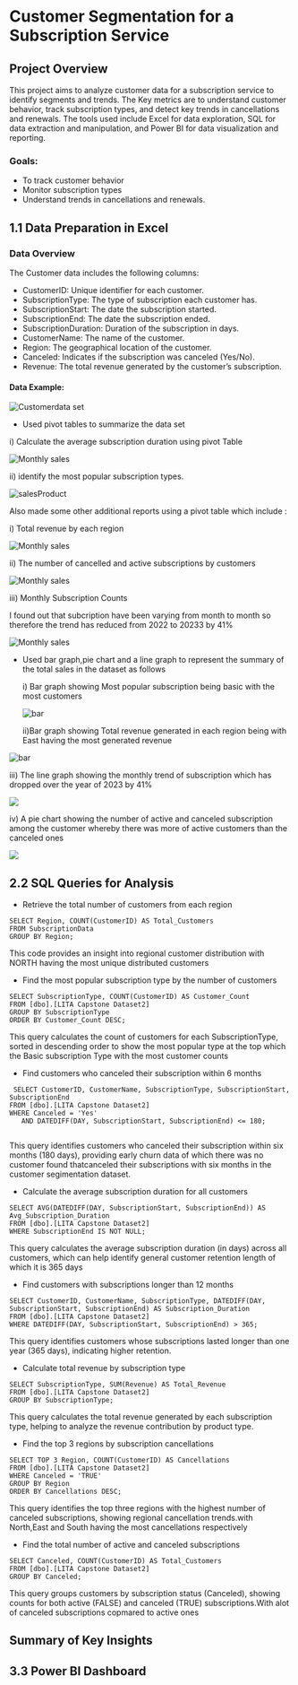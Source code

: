 # Customer Segmentation for a Subscription Service

## Project Overview
This project aims to analyze customer data for a subscription service to identify segments and trends. The Key metrics are to understand customer behavior, track subscription types, and detect key trends in cancellations and renewals. The tools used include Excel for data exploration, SQL for data extraction and manipulation, and Power BI for data visualization and reporting.


### Goals:
  - To track customer behavior
  - Monitor subscription types
  - Understand trends in cancellations and renewals.
    
## 1.1 Data Preparation in Excel
###  Data Overview

The Customer data includes the following columns:

- CustomerID: Unique identifier for each customer.
- SubscriptionType: The type of subscription each customer has.
- SubscriptionStart: The date the subscription started.
- SubscriptionEnd: The date the subscription ended.
- SubscriptionDuration: Duration of the subscription in days.
- CustomerName: The name of the customer.
- Region: The geographical location of the customer.
- Canceled: Indicates if the subscription was canceled (Yes/No).
- Revenue: The total revenue generated by the customer’s subscription.

#### Data Example:

![Customerdata set](https://github.com/sharifahstella/LITA-Capstone-Project2/blob/main/customerTable.JPG)

  - Used pivot tables to summarize the data set 

i) Calculate the average subscription duration using pivot Table 

![Monthly sales](https://github.com/sharifahstella/LITA-Capstone-Project2/blob/main/subscription.JPG)

ii) identify the most popular subscription types.

![salesProduct](https://github.com/sharifahstella/LITA-Capstone-Project2/blob/main/sub.JPG)

Also made some other additional reports using a pivot table which include :

i) Total revenue by each region

![Monthly sales](https://github.com/sharifahstella/LITA-Capstone-Project2/blob/main/revenue.JPG)

ii) The number of cancelled and active subscriptions by customers

![Monthly sales](https://github.com/sharifahstella/LITA-Capstone-Project2/blob/main/canceled.JPG)

iii) Monthly Subscription Counts

I found out that subcription have been varying from month to month so therefore the trend has reduced from 2022 to 20233 by 41%

![Monthly sales](https://github.com/sharifahstella/LITA-Capstone-Project2/blob/main/monthcount.JPG)

- Used bar graph,pie chart and a line graph to represent the summary of the total sales in the dataset as follows

  i) Bar graph showing Most popular subscription being basic with the most customers
  
  ![bar](https://github.com/sharifahstella/LITA-Capstone-Project2/blob/main/bar2.JPG)

  ii)Bar graph showing Total revenue generated in each region being with East having the most generated revenue

 ![bar](https://github.com/sharifahstella/LITA-Capstone-Project2/blob/main/bar3.JPG)

  iii) The line graph showing the monthly trend of subscription which has dropped over the year of 2023 by 41%

  ![](https://github.com/sharifahstella/LITA-Capstone-Project2/blob/main/line2.JPG)

  iv) A pie chart showing the number of active and canceled subscription among the customer whereby there was more of active customers than the canceled ones 

  ![](https://github.com/sharifahstella/LITA-Capstone-Project2/blob/main/pieee.JPG)

## 2.2 SQL Queries for Analysis

- Retrieve the total number of customers from each region

```
SELECT Region, COUNT(CustomerID) AS Total_Customers
FROM SubscriptionData
GROUP BY Region;

```
This code provides an insight into regional customer distribution with NORTH having the most unique distributed customers


- Find the most popular subscription type by the number of customers

```
SELECT SubscriptionType, COUNT(CustomerID) AS Customer_Count
FROM [dbo].[LITA Capstone Dataset2]
GROUP BY SubscriptionType
ORDER BY Customer_Count DESC;

```
This query calculates the count of customers for each SubscriptionType, sorted in descending order to show the most popular type at the top which the Basic subscription Type with the most customer counts 


- Find customers who canceled their subscription within 6 months

 ```
  SELECT CustomerID, CustomerName, SubscriptionType, SubscriptionStart, SubscriptionEnd
FROM [dbo].[LITA Capstone Dataset2]
WHERE Canceled = 'Yes' 
    AND DATEDIFF(DAY, SubscriptionStart, SubscriptionEnd) <= 180;
    
```
This query identifies customers who canceled their subscription within six months (180 days), providing early churn data of which there was no customer found thatcanceled their subscriptions with six months in the customer segimentation dataset.

- Calculate the average subscription duration for all customers

```
SELECT AVG(DATEDIFF(DAY, SubscriptionStart, SubscriptionEnd)) AS Avg_Subscription_Duration
FROM [dbo].[LITA Capstone Dataset2]
WHERE SubscriptionEnd IS NOT NULL;

```

This query calculates the average subscription duration (in days) across all customers, which can help identify general customer retention length of which it is 365 days

- Find customers with subscriptions longer than 12 months

```
SELECT CustomerID, CustomerName, SubscriptionType, DATEDIFF(DAY, SubscriptionStart, SubscriptionEnd) AS Subscription_Duration
FROM [dbo].[LITA Capstone Dataset2]
WHERE DATEDIFF(DAY, SubscriptionStart, SubscriptionEnd) > 365;

```
This query identifies customers whose subscriptions lasted longer than one year (365 days), indicating higher retention.

- Calculate total revenue by subscription type

```
SELECT SubscriptionType, SUM(Revenue) AS Total_Revenue
FROM [dbo].[LITA Capstone Dataset2]
GROUP BY SubscriptionType;

```

This query calculates the total revenue generated by each subscription type, helping to analyze the revenue contribution by product type.

- Find the top 3 regions by subscription cancellations

```
SELECT TOP 3 Region, COUNT(CustomerID) AS Cancellations
FROM [dbo].[LITA Capstone Dataset2]
WHERE Canceled = 'TRUE'
GROUP BY Region
ORDER BY Cancellations DESC;
```

This query identifies the top three regions with the highest number of canceled subscriptions, showing regional cancellation trends.with North,East and South having the most cancellations respectively

- Find the total number of active and canceled subscriptions

```
SELECT Canceled, COUNT(CustomerID) AS Total_Customers
FROM [dbo].[LITA Capstone Dataset2]
GROUP BY Canceled;

```

This query groups customers by subscription status (Canceled), showing counts for both active (FALSE) and canceled (TRUE) subscriptions.With alot of canceled subscriptions copmared to active ones

## Summary of Key Insights


## 3.3 Power BI Dashboard


 




